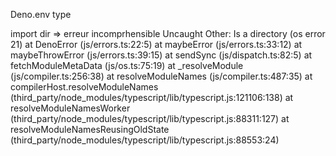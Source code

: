 Deno.env type

import dir => erreur incomprhensible
Uncaught Other: Is a directory (os error 21)
    at DenoError (js/errors.ts:22:5)
    at maybeError (js/errors.ts:33:12)
    at maybeThrowError (js/errors.ts:39:15)
    at sendSync (js/dispatch.ts:82:5)
    at fetchModuleMetaData (js/os.ts:75:19)
    at _resolveModule (js/compiler.ts:256:38)
    at resolveModuleNames (js/compiler.ts:487:35)
    at compilerHost.resolveModuleNames (third_party/node_modules/typescript/lib/typescript.js:121106:138)
    at resolveModuleNamesWorker (third_party/node_modules/typescript/lib/typescript.js:88311:127)
    at resolveModuleNamesReusingOldState (third_party/node_modules/typescript/lib/typescript.js:88553:24)
